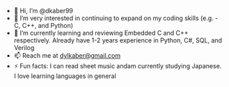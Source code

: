 - 👋 Hi, I’m @dkaber99
- 👀 I’m very interested in continuing to expand on my coding skills (e.g. - C, C++, and Python)
- 🌱 I’m currently learning and reviewing Embedded C and C++ respectively. Already have 1-2 years experience in Python, C#, SQL, and Verilog
- 📫 Reach me at dylkaber@gmail.com 
- ⚡ Fun facts: I can read sheet music andam currently studying Japanese. I love learning languages in general 

<!---
dkaber99/dkaber99 is a ✨ special ✨ repository because its `README.md` (this file) appears on your GitHub profile.
You can click the Preview link to take a look at your changes.
--->
